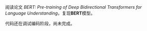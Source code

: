 阅读论文 *BERT: Pre-training of Deep Bidirectional Transformers for Language Understanding*，复现**BERT**模型。

代码还在调试编码阶段，尚未完成。
